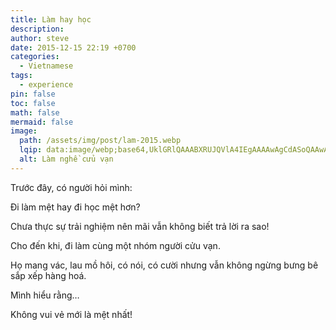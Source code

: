 ```yaml
---
title: Làm hay học
description: 
author: steve
date: 2015-12-15 22:19 +0700
categories:
  - Vietnamese
tags:
  - experience
pin: false
toc: false
math: false
mermaid: false
image:
  path: /assets/img/post/lam-2015.webp
  lqip: data:image/webp;base64,UklGRlQAAABXRUJQVlA4IEgAAAAwAgCdASoQAAwABUB8JZgCdAECmY+kPO7BoAD+70tNBoXD54lrAUQIJbpSlJQtUwbns5tb4pp0iYlpnhjg7dJ4igNceAuU8AA=
  alt: Làm nghề cửu vạn
---
```

Trước đây, có người hỏi mình:

Đi làm mệt hay đi học mệt hơn?

Chưa thực sự trải nghiệm nên mãi vẫn không biết trả lời ra sao!

Cho đến khi, đi làm cùng một nhóm người cửu vạn.

Họ mang vác, lau mồ hôi, có nói, có cười nhưng vẫn không ngừng bưng bê sắp xếp hàng hoá.

Mình hiểu rằng… 

Không vui vẻ mới là mệt nhất!
